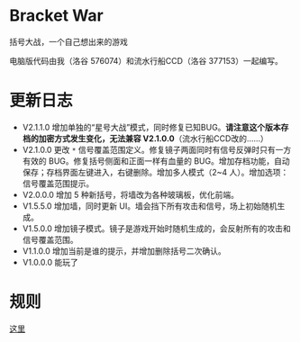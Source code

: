 # Bracket War
括号大战，一个自己想出来的游戏

电脑版代码由我（洛谷 576074）和流水行船CCD（洛谷 377153）一起编写。

# 更新日志
- V2.1.1.0 增加单独的“星号大战”模式，同时修复已知BUG。**请注意这个版本存档的加密方式发生变化，无法兼容 V2.1.0.0**（流水行船CCD改的……）
- V2.1.0.0 更改 `*` 信号覆盖范围定义。修复镜子两面同时有信号反弹时只有一方有效的 BUG。修复括号侧面和正面一样有血量的 BUG。增加存档功能，自动保存；存档界面左键进入，右键删除。增加多人模式（2~4 人）。增加选项：信号覆盖范围提示。
- V2.0.0.0 增加 5 种新括号，将墙改为各种玻璃板，优化前端。
- V1.5.5.0 增加墙，同时更新 UI。墙会挡下所有攻击和信号，场上初始随机生成。
- V1.5.0.0 增加镜子模式。镜子是游戏开始时随机生成的，会反射所有的攻击和信号覆盖范围。
- V1.1.0.0 增加当前是谁的提示，并增加删除括号二次确认。
- V1.0.0.0 能玩了

# 规则
[这里](https://www.luogu.com.cn/problem/T583533)
